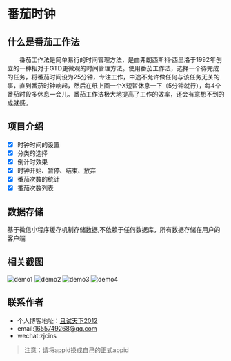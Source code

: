 # 番茄时钟
## 什么是番茄工作法
&emsp;&emsp;番茄工作法是简单易行的时间管理方法，是由弗朗西斯科·西里洛于1992年创立的一种相对于GTD更微观的时间管理方法。使用番茄工作法，选择一个待完成的任务，将番茄时间设为25分钟，专注工作，中途不允许做任何与该任务无关的事，直到番茄时钟响起，然后在纸上画一个X短暂休息一下（5分钟就行），每4个番茄时段多休息一会儿。番茄工作法极大地提高了工作的效率，还会有意想不到的成就感。
## 项目介绍
- [x] 时钟时间的设置
- [x] 分类的选择
- [x] 倒计时效果
- [x] 时钟开始、暂停、结束、放弃
- [x] 番茄次数的统计
- [x] 番茄次数列表
## 数据存储
基于微信小程序缓存机制存储数据,不依赖于任何数据库，所有数据存储在用户的客户端
## 相关截图
![demo1](https://github.com/3212lin/tomatoClock/blob/master/screenshot/1.jpg)
![demo2](https://github.com/3212lin/tomatoClock/blob/master/screenshot/2.jpg)
![demo3](https://github.com/3212lin/tomatoClock/blob/master/screenshot/3.jpg)
![demo4](https://github.com/3212lin/tomatoClock/blob/master/screenshot/4.jpg)
## 联系作者
+ 个人博客地址：[且试天下2012](http://www.cnblogs.com/adobe-lin)
+ email:1655749268@qq.com
+ wechat:zjcins
> 注意：请将appid换成自己的正式appid
